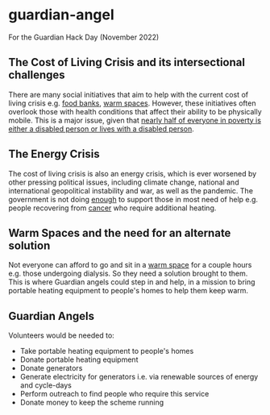 # guardian-angel
For the Guardian Hack Day (November 2022)

## The Cost of Living Crisis and its intersectional challenges

There are many social initiatives that aim to help with the current cost of living crisis e.g. [food banks](https://www.trusselltrust.org/get-help/find-a-foodbank/), [warm spaces](https://warmspaces.org/). However, these initiatives often overlook those with health conditions that affect their ability to be physically mobile. This is a major issue, given that [nearly half of everyone in poverty is either a disabled person or lives with a disabled person](https://www.disabilityrightsuk.org/news/2020/february/nearly-half-everyone-poverty-either-disabled-person-or-lives-disabled-person). 

## The Energy Crisis
The cost of living crisis is also an energy crisis, which is ever worsened by other pressing political issues, including climate change, national and international geopolitical instability and war, as well as the pandemic. The government is not doing [enough](https://www.scope.org.uk/campaigns/cost-of-living-crisis/) to support those in most need of help e.g. people recovering from [cancer](https://www.macmillan.org.uk/cancer-information-and-support/get-help/financial-and-work/everything-in-our-power#:~:text=You%20may%20need%20to%20turn,more%20on%20their%20energy%20bills.) who require additional heating.

## Warm Spaces and the need for an alternate solution
Not everyone can afford to go and sit in a [warm space](https://warmspaces.org/) for a couple hours e.g. those undergoing dialysis. So they need a solution brought to them. This is where Guardian angels could step in and help, in a mission to bring portable heating equipment to people's homes to help them keep warm.

## Guardian Angels
Volunteers would be needed to:
* Take portable heating equipment to people's homes
* Donate portable heating equipment
* Donate generators
* Generate electricity for generators i.e. via renewable sources of energy and cycle-days
* Perform outreach to find people who require this service
* Donate money to keep the scheme running







